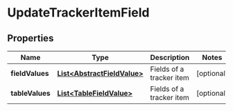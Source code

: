 

# UpdateTrackerItemField

## Properties

Name | Type | Description | Notes
------------ | ------------- | ------------- | -------------
**fieldValues** | [**List&lt;AbstractFieldValue&gt;**](AbstractFieldValue.md) | Fields of a tracker item |  [optional]
**tableValues** | [**List&lt;TableFieldValue&gt;**](TableFieldValue.md) | Fields of a tracker item |  [optional]




